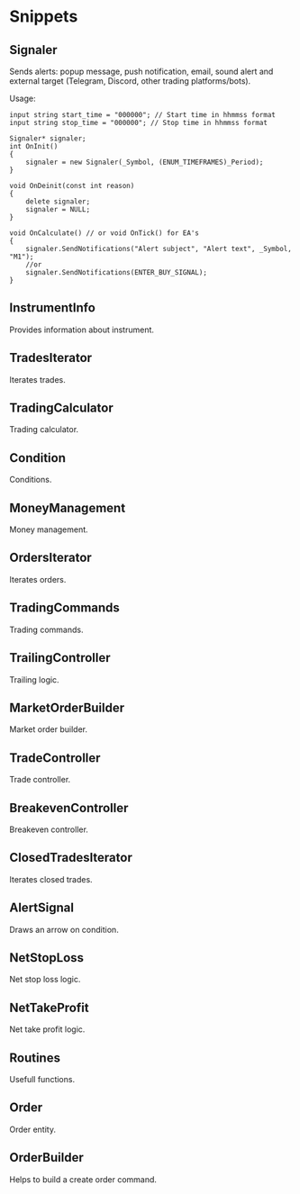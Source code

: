 # Snippets

## Signaler

Sends alerts: popup message, push notification, email, sound alert and external target (Telegram, Discord, other trading platforms/bots).

Usage:

    input string start_time = "000000"; // Start time in hhmmss format
    input string stop_time = "000000"; // Stop time in hhmmss format

    Signaler* signaler;
    int OnInit()
    {
        signaler = new Signaler(_Symbol, (ENUM_TIMEFRAMES)_Period);
    }

    void OnDeinit(const int reason)
    {
        delete signaler;
        signaler = NULL;
    }

    void OnCalculate() // or void OnTick() for EA's
    {
        signaler.SendNotifications("Alert subject", "Alert text", _Symbol, "M1");
        //or
        signaler.SendNotifications(ENTER_BUY_SIGNAL);
    }

## InstrumentInfo

Provides information about instrument.

## TradesIterator

Iterates trades.

## TradingCalculator

Trading calculator.

## Condition

Conditions.

## MoneyManagement

Money management.

## OrdersIterator

Iterates orders.

## TradingCommands

Trading commands.

## TrailingController

Trailing logic.

## MarketOrderBuilder

Market order builder.

## TradeController

Trade controller.

## BreakevenController

Breakeven controller.

## ClosedTradesIterator

Iterates closed trades.

## AlertSignal

Draws an arrow on condition.

## NetStopLoss

Net stop loss logic.

## NetTakeProfit

Net take profit logic.

## Routines

Usefull functions.

## Order

Order entity.

## OrderBuilder

Helps to build a create order command.